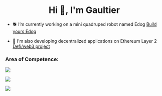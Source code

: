 <h1 align="center">Hi 👋, I'm Gaultier</h1>

- 🐕 I’m currently working on a mini quadruped robot named Edog [Build yours Edog](https://edog.io/)

- 🧙 I'm also developing decentralized applications on Ethereum Layer 2 [Defi/web3 project](http://www.solidapps.io/)


<h3 align="left">Area of Competence:</h3>



![](https://img.shields.io/badge/~-Blockchain/Defi/Web3/Banking-skyblue?style=for-the-badge&logo=ethereum)

![](https://img.shields.io/badge/~-ROBOTIC/DIY-red?style=for-the-badge&logo=RobotFramework)


![](https://img.shields.io/badge/~-Fullstack_human-goldenrod?style=for-the-badge&logo=CoffeeScript)

